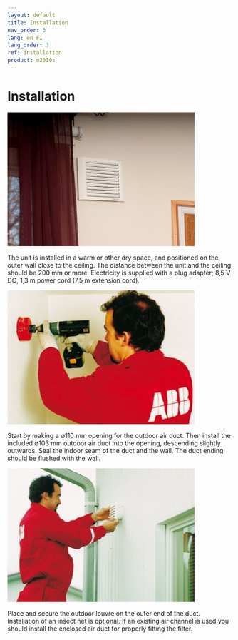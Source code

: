 ```yaml
---
layout: default
title: Installation
nav_order: 3
lang: en_FI
lang_order: 3
ref: installation
product: m2030s
---
```


# Installation

![alt text](/assets/images/pic01a.jpg "Logo Title Text 1")

The unit is installed in a warm or other dry space, and positioned on the outer wall close to the ceiling. The distance between the unit and the ceiling should be 200 mm or more. Electricity is supplied with a plug adapter; 8,5 V DC, 1,3 m power cord (7,5 m extension cord).

![alt text](/assets/images/pic02a.jpg "Logo Title Text 1")

Start by making a ∅110 mm opening for the outdoor air duct. Then install the included ∅103 mm outdoor air duct into the opening, descending slightly outwards. Seal the indoor seam of the duct and the wall. The duct ending should be flushed with the wall.

![alt text](/assets/images/pic03a.jpg "Logo Title Text 1")

Place and secure the outdoor louvre on the outer end of the duct. Installation of an insect net is optional. If an existing air channel is used you should install the enclosed air duct for properly fitting the filter.
